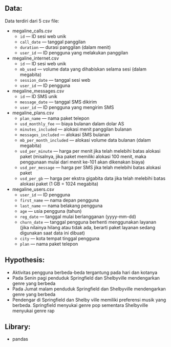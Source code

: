 ## Data:

Data terdiri dari 5 csv file:
- megaline_calls.csv
  - `id` — ID sesi web unik
  - `call_date` — tanggal panggilan
  - `duration` — durasi panggilan (dalam menit)
  - `user_id` — ID pengguna yang melakukan panggilan
- megaline_internet.csv
  - `id` — ID sesi web unik
  - `mb_used` — volume data yang dihabiskan selama sesi (dalam megabita)
  - `session_date` — tanggal sesi web
  - `user_id` — ID pengguna
- megaline_messages.csv
  - `id` — ID SMS unik
  - `message_date` — tanggal SMS dikirim
  - `user_id` — ID pengguna yang mengirim SMS
- megaline_plans.csv
  - `plan_name` — nama paket telepon
  - `usd_monthly_fee` — biaya bulanan dalam dolar AS
  - `minutes_included` — alokasi menit panggilan bulanan
  - `messages_included` — alokasi SMS bulanan
  - `mb_per_month_included` — alokasi volume data bulanan (dalam megabita)
  - `usd_per_minute` — harga per menit jika telah melebihi batas alokasi paket (misalnya, jika paket memiliki alokasi 100 menit, maka penggunaan mulai dari menit ke-101 akan dikenakan biaya)
  - `usd_per_message` — harga per SMS jika telah melebihi batas alokasi paket
  - `usd_per_gb` — harga per ekstra gigabita data jika telah melebihi batas alokasi paket (1 GB = 1024 megabita)
- megaline_users.csv
  - `user_id` — ID pengguna
  - `first_name` — nama depan pengguna
  - `last_name` — nama belakang pengguna
  - `age` — usia pengguna (tahun)
  - `reg_date` — tanggal mulai berlangganan (yyyy-mm-dd)
  - `churn_date` — tanggal pengguna berhenti menggunakan layanan (jika nilainya hilang atau tidak ada, berarti paket layanan sedang digunakan saat data ini dibuat)
  - `city` — kota tempat tinggal pengguna
  - `plan` — nama paket telepon


## Hypothesis:

- Aktivitas pengguna berbeda-beda tergantung pada hari dan kotanya
- Pada Senin pagi penduduk Springfield dan Shelbyville mendengarkan genre yang berbeda
- Pada Jumat malam penduduk Springfield dan Shelbyville mendengarkan genre yang berbeda
- Pendengar di Springfield dan Shelby ville memiliki preferensi musik yang berbeda. Springfield menyukai genre pop sementara Shelbyville menyukai genre rap

## Library:

- pandas
